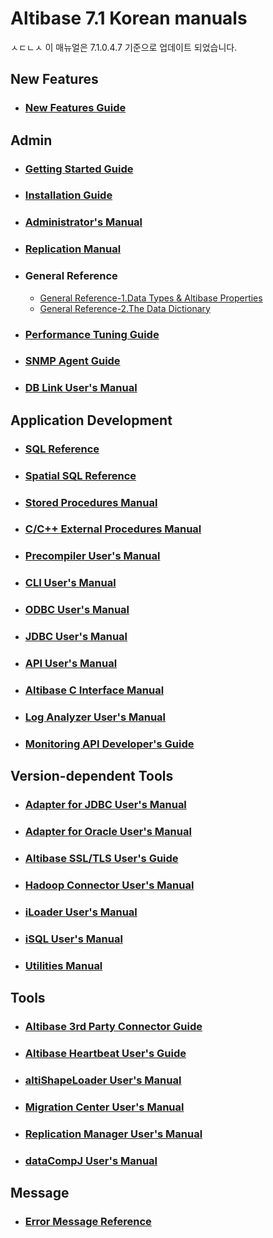 # Altibase 7.1 Korean manuals
ㅅㄷㄴㅅ
이 매뉴얼은 7.1.0.4.7 기준으로 업데이트 되었습니다.

## New Features

- ### [New Features Guide](https://github.com/ALTIBASE/Documents/blob/master/Manuals/Altibase_7.1/kor/New%20Features%20Guide.md)

## Admin

- ### [Getting Started Guide](https://github.com/ALTIBASE/Documents/blob/master/Manuals/Altibase_7.1/kor/Getting%20Started%20Guide.md)

- ### [Installation Guide](https://github.com/ALTIBASE/Documents/blob/master/Manuals/Altibase_7.1/kor/Installation%20Guide.md)

- ### [Administrator's Manual](https://github.com/ALTIBASE/Documents/blob/master/Manuals/Altibase_7.1/kor/Administrator's%20Manual.md)

- ### [Replication Manual](https://github.com/ALTIBASE/Documents/blob/master/Manuals/Altibase_7.1/kor/Replication%20Manual.md)

- ### General Reference
  
  - [General Reference-1.Data Types & Altibase Properties](https://github.com/ALTIBASE/Documents/blob/master/Manuals/Altibase_7.1/kor/General%20Reference-1.Data%20Types%20%26%20Altibase%20Properties.md)
  - [General Reference-2.The Data Dictionary](https://github.com/ALTIBASE/Documents/blob/master/Manuals/Altibase_7.1/kor/General%20Reference-2.The%20Data%20Dictionary.md)

- ### [Performance Tuning Guide](https://github.com/ALTIBASE/Documents/blob/master/Manuals/Altibase_7.1/kor/Performance%20Tuning%20Guide.md)

- ### [SNMP Agent Guide](https://github.com/ALTIBASE/Documents/blob/master/Manuals/Altibase_7.1/kor/SNMP%20Agent%20Guide.md)

- ### [DB Link User's Manual](https://github.com/ALTIBASE/Documents/blob/master/Manuals/Altibase_7.1/kor/DB%20Link%20User's%20Manual.md)

## Application Development

- ### [SQL Reference](https://github.com/ALTIBASE/Documents/blob/master/Manuals/Altibase_7.1/kor/SQL%20Reference.md)

- ### [Spatial SQL Reference](https://github.com/ALTIBASE/Documents/blob/master/Manuals/Altibase_7.1/kor/Spatial%20SQL%20Reference.md)

- ### [Stored Procedures Manual](https://github.com/ALTIBASE/Documents/blob/master/Manuals/Altibase_7.1/kor/Stored%20Procedures%20Manual.md)

- ### [C/C++ External Procedures Manual](https://github.com/ALTIBASE/Documents/blob/master/Manuals/Altibase_7.1/kor/External%20Procedures%20Manual.md)

- ### [Precompiler User's Manual](https://github.com/ALTIBASE/Documents/blob/master/Manuals/Altibase_7.1/kor/Precompiler%20User's%20Manual.md)

- ### [CLI User's Manual](https://github.com/ALTIBASE/Documents/blob/master/Manuals/Altibase_7.1/kor/CLI%20User's%20Manual.md)

- ### [ODBC User's Manual](https://github.com/ALTIBASE/Documents/blob/master/Manuals/Altibase_7.1/kor/ODBC%20User's%20Manual.md)

- ### [JDBC User's Manual](https://github.com/ALTIBASE/Documents/blob/master/Manuals/Altibase_7.1/kor/JDBC%20User's%20Manual.md)

- ### [API User's Manual](https://github.com/ALTIBASE/Documents/blob/master/Manuals/Altibase_7.1/kor/API%20User's%20Manual.md)

- ### [Altibase C Interface Manual](https://github.com/ALTIBASE/Documents/blob/master/Manuals/Altibase_7.1/kor/Altibase%20C%20Interface%20Manual.md)

- ### [Log Analyzer User's Manual](https://github.com/ALTIBASE/Documents/blob/master/Manuals/Altibase_7.1/kor/Log%20Analyzer%20User's%20Manual.md)

- ### [Monitoring API Developer's Guide](https://github.com/ALTIBASE/Documents/blob/master/Manuals/Altibase_7.1/kor/Monitoring%20API%20Developer's%20Guide.md)

## Version-dependent Tools

- ### [Adapter for JDBC User's Manual](https://github.com/ALTIBASE/Documents/blob/master/Manuals/Altibase_7.1/kor/Adapter%20for%20JDBC%20User's%20Manual.md)

- ### [Adapter for Oracle User's Manual](https://github.com/ALTIBASE/Documents/blob/master/Manuals/Altibase_7.1/kor/Adapter%20for%20Oracle%20User's%20Manual.md)

- ### [Altibase SSL/TLS User's Guide](https://github.com/ALTIBASE/Documents/blob/master/Manuals/Altibase_7.1/kor/Altibase%20SSL%20TLS%20User's%20Guide.md)

- ### [Hadoop Connector User's Manual](https://github.com/ALTIBASE/Documents/blob/master/Manuals/Altibase_7.1/kor/Hadoop%20Connector%20User's%20Manual.md)

- ### [iLoader User's Manual](https://github.com/ALTIBASE/Documents/blob/master/Manuals/Altibase_7.1/kor/iLoader%20User's%20Manual.md)

- ### [iSQL User's Manual](https://github.com/ALTIBASE/Documents/blob/master/Manuals/Altibase_7.1/kor/iSQL%20User's%20Manual.md)

- ### [Utilities Manual](https://github.com/ALTIBASE/Documents/blob/master/Manuals/Altibase_7.1/kor/Utilities%20Manual.md)

## Tools

- ### [Altibase 3rd Party Connector Guide](https://github.com/ALTIBASE/Documents/blob/master/Manuals/Tools/Altibase_release/kor/Altibase%203rd%20Party%20Connector%20Guide.md)

- ### [Altibase Heartbeat User's Guide](https://github.com/ALTIBASE/Documents/blob/master/Manuals/Tools/Altibase_release/kor/Altibase%20Heartbeat%20User's%20Guide.md)

- ### [altiShapeLoader User's Manual](https://github.com/ALTIBASE/Documents/blob/master/Manuals/Tools/Altibase_release/kor/altiShapeLoader%20User's%20Manual.md)

- ### [Migration Center User's Manual](https://github.com/ALTIBASE/Documents/blob/master/Manuals/Tools/Altibase_release/kor/Migration%20Center%20User's%20Manual.md)

- ### [Replication Manager User's Manual](https://github.com/ALTIBASE/Documents/blob/master/Manuals/Tools/Altibase_release/kor/Replication%20Manager%20User's%20Manual.md)

- ### [dataCompJ User's Manual](https://github.com/ALTIBASE/Documents/blob/master/Manuals/Tools/Altibase_release/kor/dataCompJ%20User's%20Manual.md)

## Message

- ### [Error Message Reference](https://github.com/ALTIBASE/Documents/blob/master/Manuals/Altibase_7.1/kor/Error%20Message%20Reference.md)
